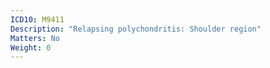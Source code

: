 ```yaml
---
ICD10: M9411
Description: "Relapsing polychondritis: Shoulder region"
Matters: No
Weight: 0
---
```

